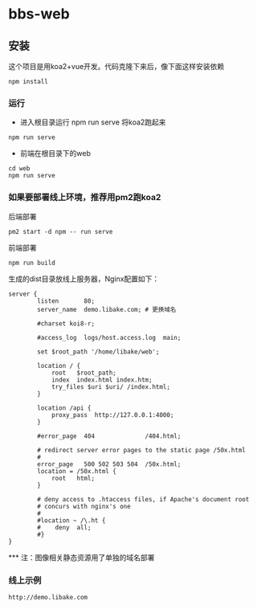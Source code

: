 # bbs-web

## 安装
这个项目是用koa2+vue开发。代码克隆下来后，像下面这样安装依赖
```
npm install
```

### 运行
- 进入根目录运行 npm run serve 将koa2跑起来
```shell
npm run serve
```
- 前端在根目录下的web
```
cd web
npm run serve
```

### 如果要部署线上环境，推荐用pm2跑koa2
后端部署
```
pm2 start -d npm -- run serve
```
前端部署
```
npm run build
```
生成的dist目录放线上服务器，Nginx配置如下：
```
server {
        listen       80;
        server_name  demo.libake.com; # 更换域名

        #charset koi8-r;

        #access_log  logs/host.access.log  main;

        set $root_path '/home/libake/web';

        location / {
            root   $root_path;
            index  index.html index.htm;
            try_files $uri $uri/ /index.html;
        }

        location /api {
            proxy_pass  http://127.0.0.1:4000;
        }

        #error_page  404              /404.html;

        # redirect server error pages to the static page /50x.html
        #
        error_page   500 502 503 504  /50x.html;
        location = /50x.html {
            root   html;
        }

        # deny access to .htaccess files, if Apache's document root
        # concurs with nginx's one
        #
        #location ~ /\.ht {
        #    deny  all;
        #}
}
```
 *** 注：图像相关静态资源用了单独的域名部署

### 线上示例
```
http://demo.libake.com
```
